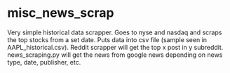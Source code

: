 # misc_news_scrap
Very simple historical data scrapper. 
Goes to nyse and nasdaq and scraps the top stocks from a set date.
Puts data into csv file (sample seen in AAPL_historical.csv). 
Reddit scrapper will get the top x post in y subreddit. 
news_scraping.py will get the news from google news depending on news type, date, publisher, etc.